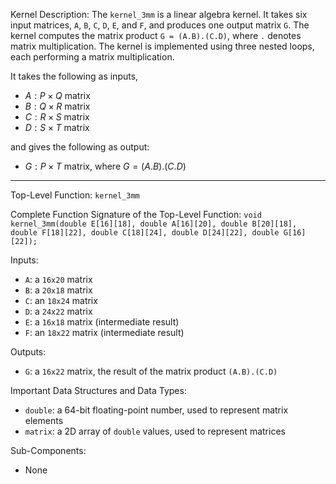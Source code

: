 Kernel Description:
The `kernel_3mm` is a linear algebra kernel. It takes six input matrices, `A`, `B`, `C`, `D`, `E`, and `F`, and produces one output matrix `G`. The kernel computes the matrix product `G = (A.B).(C.D)`, where `.` denotes matrix multiplication. The kernel is implemented using three nested loops, each performing a matrix multiplication.

It takes the following as inputs,

- $A: P \times Q$ matrix
- $B: Q \times R$ matrix
- $C: R \times S$ matrix
- $D: S \times T$ matrix

and gives the following as output:

- $G: P \times T$ matrix, where $G = (A.B).(C.D)$

---

Top-Level Function: `kernel_3mm`

Complete Function Signature of the Top-Level Function:
`void kernel_3mm(double E[16][18], double A[16][20], double B[20][18], double F[18][22], double C[18][24], double D[24][22], double G[16][22]);`

Inputs:
- `A`: a `16x20` matrix
- `B`: a `20x18` matrix
- `C`: an `18x24` matrix
- `D`: a `24x22` matrix
- `E`: a `16x18` matrix (intermediate result)
- `F`: an `18x22` matrix (intermediate result)

Outputs:
- `G`: a `16x22` matrix, the result of the matrix product `(A.B).(C.D)`

Important Data Structures and Data Types:
- `double`: a 64-bit floating-point number, used to represent matrix elements
- `matrix`: a 2D array of `double` values, used to represent matrices

Sub-Components:
- None
